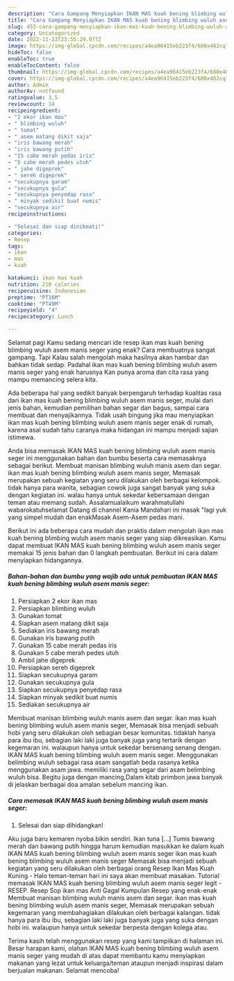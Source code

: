 ```yaml
---
description: "Cara Gampang Menyiapkan IKAN MAS kuah bening blimbing wuluh asem manis seger yang Lezat, Buat Buka Puasa Menggugah Selera"
title: "Cara Gampang Menyiapkan IKAN MAS kuah bening blimbing wuluh asem manis seger yang Lezat, Buat Buka Puasa Menggugah Selera"
slug: 453-cara-gampang-menyiapkan-ikan-mas-kuah-bening-blimbing-wuluh-asem-manis-seger-yang-lezat-buat-buka-puasa-menggugah-selera
category: Uncategorized
date: 2022-11-23T23:55:29.977Z
image: https://img-global.cpcdn.com/recipes/a4ea96415eb223f4/680x482cq70/ikan-mas-kuah-bening-blimbing-wuluh-asem-manis-seger-foto-resep-utama.jpg
hideToc: false
enableToc: true
enableTocContent: false
thumbnail: https://img-global.cpcdn.com/recipes/a4ea96415eb223f4/680x482cq70/ikan-mas-kuah-bening-blimbing-wuluh-asem-manis-seger-foto-resep-utama.jpg
cover: https://img-global.cpcdn.com/recipes/a4ea96415eb223f4/680x482cq70/ikan-mas-kuah-bening-blimbing-wuluh-asem-manis-seger-foto-resep-utama.jpg
author: Admin
authorAv: notfound
ratingvalue: 3.5
reviewcount: 14
recipeingredient:
- "2 ekor ikan mas"
- " blimbing wuluh"
- " tomat"
- " asem matang dikit saja"
- "iris bawang merah"
- "iris bawang putih"
- "15 cabe merah pedas iris"
- "5 cabe merah pedes utuh"
- " jahe digeprek"
- " sereh digeprek"
- "secukupnya garam"
- "secukupnya gula"
- "secukupnya penyedap rasa"
- " minyak sedikit buat numis"
- "secukupnya air"
recipeinstructions:

- "Selesai dan siap dinikmati!"
categories:
- Resep
tags:
- ikan
- mas
- kuah

katakunci: ikan mas kuah 
nutrition: 210 calories
recipecuisine: Indonesian
preptime: "PT16M"
cooktime: "PT49M"
recipeyield: "4"
recipecategory: Lunch

---
```



Selamat pagi Kamu sedang mencari ide resep ikan mas kuah bening blimbing wuluh asem manis seger yang enak? Cara membuatnya sangat gampang. Tapi Kalau salah mengolah maka hasilnya akan hambar dan bahkan tidak sedap. Padahal ikan mas kuah bening blimbing wuluh asem manis seger yang enak harusnya Kan punya aroma dan cita rasa yang mampu memancing selera kita.


Ada beberapa hal yang sedikit banyak berpengaruh terhadap kualitas rasa dari ikan mas kuah bening blimbing wuluh asem manis seger, mulai dari jenis bahan, kemudian pemilihan bahan segar dan bagus, sampai cara membuat dan menyajikannya. Tidak usah bingung jika mau menyiapkan ikan mas kuah bening blimbing wuluh asem manis seger enak di rumah, karena asal sudah tahu caranya maka hidangan ini mampu menjadi sajian istimewa.

Anda bisa memasak IKAN MAS kuah bening blimbing wuluh asem manis seger ini menggunakan bahan dan bumbu beserta cara memasaknya sebagai berikut. Membuat manisan blimbing wuluh manis asem dan segar. ikan mas kuah bening blimbing wuluh asem manis seger, Memasak merupakan sebuah kegiatan yang seru dilakukan oleh berbagai kelompok. tidak hanya para wanita, sebagian cowok juga sangat banyak yang suka dengan kegiatan ini. walau hanya untuk sekedar kebersamaan dengan teman atau memang sudah. Assalamualaikum warahmatullahi wabarokatuhselamat Datang di channel Kania Mandahari ini masak &#34;lagi yuk yang simpel mudah dan enakMasak Asem-Asem pedas mani.


Berikut ini ada beberapa cara mudah dan praktis dalam mengolah ikan mas kuah bening blimbing wuluh asem manis seger yang siap dikreasikan. Kamu dapat membuat IKAN MAS kuah bening blimbing wuluh asem manis seger memakai 15 jenis bahan dan 0 langkah pembuatan. Berikut ini cara dalam menyiapkan hidangannya.

<!--inarticleads1-->

##### Bahan-bahan dan bumbu yang wajib ada untuk pembuatan IKAN MAS kuah bening blimbing wuluh asem manis seger:

1. Persiapkan 2 ekor ikan mas
1. Persiapkan  blimbing wuluh
1. Gunakan  tomat
1. Siapkan  asem matang dikit saja
1. Sediakan iris bawang merah
1. Gunakan iris bawang putih
1. Gunakan 15 cabe merah pedas iris
1. Gunakan 5 cabe merah pedes utuh
1. Ambil  jahe digeprek
1. Persiapkan  sereh digeprek
1. Siapkan secukupnya garam
1. Gunakan secukupnya gula
1. Siapkan secukupnya penyedap rasa
1. Siapkan  minyak sedikit buat numis
1. Sediakan secukupnya air


Membuat manisan blimbing wuluh manis asem dan segar. ikan mas kuah bening blimbing wuluh asem manis seger, Memasak bisa menjadi sebuah hobi yang seru dilakukan oleh sebagian besar komunitas. tidaklah hanya para ibu ibu, sebagian laki laki juga banyak juga yang tertarik dengan kegemaran ini. walaupun hanya untuk sekedar bersenang senang dengan. IKAN MAS kuah bening blimbing wuluh asem manis seger. Menggunakan belimbing wuluh sebagai rasa asam sangatlah beda rasanya ketika menggunakan asam jawa. memiliki rasa yang segar dari asam belimbing wuluh bisa. Begitu juga dengan mancing,Dalam kitab primbon jawa banyak di jelaskan berbagai doa amalan sebelum mancing ikan. 

<!--inarticleads2-->

##### Cara memasak IKAN MAS kuah bening blimbing wuluh asem manis seger:


1. Selesai dan siap dihidangkan!

Aku juga baru kemaren nyoba.bikin sendiri. Ikan tuna […] Tumis bawang merah dan bawang putih hingga harum kemudian masukkan ke dalam kuah IKAN MAS kuah bening blimbing wuluh asem manis seger ikan mas kuah bening blimbing wuluh asem manis seger Memasak bisa menjadi sebuah kegiatan yang seru dilakukan oleh berbagai orang Resep Ikan Mas Kuah Kuning - Halo teman-teman hari ini saya akan membuat masakan. Tutorial memasak IKAN MAS kuah bening blimbing wuluh asem manis seger legit - RESEP. Resep Sop ikan mas Anti Gagal Kumpulan Resep yang enak-enak Membuat manisan blimbing wuluh manis asem dan segar. ikan mas kuah bening blimbing wuluh asem manis seger, Memasak merupakan sebuah kegemaran yang membahagiakan dilakukan oleh berbagai kalangan. tidak hanya para ibu ibu, sebagian laki laki juga banyak juga yang suka dengan hobi ini. walaupun hanya untuk sekedar berpesta dengan kolega atau. 

Terima kasih telah menggunakan resep yang kami tampilkan di halaman ini. Besar harapan kami, olahan IKAN MAS kuah bening blimbing wuluh asem manis seger yang mudah di atas dapat membantu kamu menyiapkan makanan yang lezat untuk keluarga/teman ataupun menjadi inspirasi dalam berjualan makanan. Selamat mencoba!
